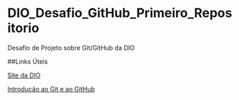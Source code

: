 <h1>DIO_Desafio_GitHub_Primeiro_Repositorio</h1>
Desafio de Projeto sobre Git/GitHub da DIO

##Links Úteis

[Site da DIO](https://web.dio.me/play)

[Introdução ao Git e ao GitHub](https://web.dio.me/course/introducao-ao-git-e-ao-github/learning/75b9fe49-6ed4-4480-83a7-7e37fc356aa9)
